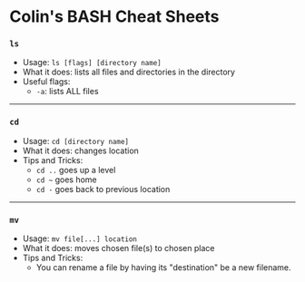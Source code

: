# Colin's BASH Cheat Sheets

### `ls`

* Usage: `ls [flags] [directory name]`
* What it does: lists all files and directories in the directory
* Useful flags:
    * `-a`: lists ALL files

---
### `cd`

* Usage: `cd [directory name]`
* What it does: changes location
* Tips and Tricks:
    * `cd ..` goes up a level
    * `cd ~` goes home
    * `cd -` goes back to previous location

---

### `mv`

* Usage: `mv file[...] location`
* What it does: moves chosen file(s) to chosen place
* Tips and Tricks:
    * You can rename a file by having its "destination" be a new filename.
